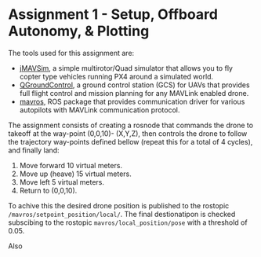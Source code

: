# Assignment 1 - Setup, Offboard Autonomy, & Plotting

The tools used for this assignment are:
    
* [jMAVSim](https://dev.px4.io/v1.9.0_noredirect/en/simulation/jmavsim.html), a simple multirotor/Quad simulator that allows you to fly copter type vehicles running PX4 around a simulated world.
* [QGroundControl](http://qgroundcontrol.com/), a ground control station (GCS) for UAVs that provides full flight control and mission planning for any MAVLink enabled drone.
* [mavros](http://wiki.ros.org/mavros), ROS package that provides communication driver for various autopilots with MAVLink communication protocol.

The assignment consists of creating a rosnode that commands the drone to takeoff at the way-point (0,0,10)- (X,Y,Z), then controls the drone to follow the trajectory way-points defined bellow (repeat this for a total of 4 cycles), and finally land:

1. Move forward 10 virtual meters.
2. Move up (heave) 15 virtual meters.
3. Move left 5 virtual meters.
4. Return to (0,0,10).
   
To achive this the desired drone position is published to the rostopic `/mavros/setpoint_position/local/`. The final destionatipon is checked subscibing to the rostopic `mavros/local_position/pose` with a threshold of 0.05.

Also 